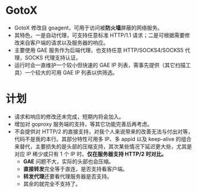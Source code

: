 # GotoX
* GotoX 修改自 goagent，可用于访问被**防火墙**屏蔽的网络服务。
* 其特色，一是自动代理，可支持任意标准 HTTP/1.1 请求；二是可根据需要修改来自客户端的请求以及服务器的响应。
* 主要使用 GAE 服务作为后端代理，也支持任意 HTTP/SOCKS4/SOCKS5 代理，SOCKS 代理支持认证。
* 运行时会一直维护一个较小但快速的 GAE IP 列表，需事先提供（其它扫描工具）一个较大的可用 GAE IP 列表以供筛选。

# 计划
* 请求和响应的修改还未完成，短期内将会加入。
* 增加对 goproxy 服务端的支持，等其它功能完善后再考虑。
* 不会提供对 HTTP/2 的直接支持，对我个人来说带来的改善无法与付出对等，代码不是我的本行。其部分特性可用多 IP、多 appid 以及 keep-alive 的组合来替代，主要损失的是头部的压缩支持，其次某些情况下延迟更大些，尤其是对应 IP 稀少或只有 1 个 IP 时。**仅在服务器支持 HTTP/2 时对比。**
    * **GAE** 问题不大，实际的头部也会压缩。
    * **直接转发**完全等于直连，是否支持看客户端。
    * **转发代理**还要看代理服务器是否支持。
    * 其余的就完全不支持了。
